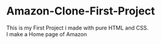 # Amazon-Clone-First-Project
This is my First Project i made with pure HTML and CSS. 
<br>
I make a Home page of Amazon



